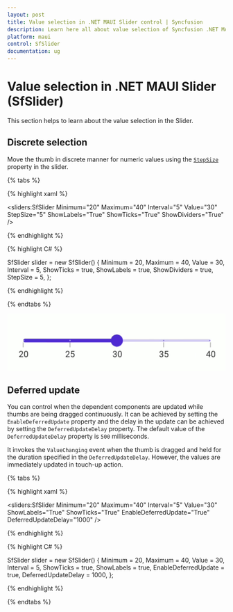 ```yaml
---
layout: post
title: Value selection in .NET MAUI Slider control | Syncfusion
description: Learn here all about value selection of Syncfusion .NET MAUI Slider (SfSlider) control and more.
platform: maui
control: SfSlider
documentation: ug
---
```


# Value selection in .NET MAUI Slider (SfSlider)

This section helps to learn about the value selection in the Slider.

## Discrete selection

Move the thumb in discrete manner for numeric values using the [`StepSize`](https://help.syncfusion.com/cr/maui/Syncfusion.Maui.Sliders.SfSlider.html#Syncfusion_Maui_Sliders_SfSlider_StepSize) property in the slider.

{% tabs %}

{% highlight xaml %}

<sliders:SfSlider Minimum="20"
                  Maximum="40"
                  Interval="5"
                  Value="30"
                  StepSize="5"
                  ShowLabels="True"
                  ShowTicks="True"
                  ShowDividers="True" />                 

{% endhighlight %}

{% highlight C# %}

SfSlider slider = new SfSlider()
{
    Minimum = 20,
    Maximum = 40,
    Value = 30,
    Interval = 5,
    ShowTicks = true,
    ShowLabels = true,
    ShowDividers = true,
    StepSize = 5,
};

{% endhighlight %}

{% endtabs %}

![Slider numeric discrete mode](images/selection/step-size.gif)

## Deferred update

You can control when the dependent components are updated while thumbs are being dragged continuously. It can be achieved by setting the `EnableDeferredUpdate` property and the delay in the update can be achieved by setting the `DeferredUpdateDelay` property. The default value of the `DeferredUpdateDelay` property is `500` milliseconds.

It invokes the `ValueChanging` event when the thumb is dragged and held for the duration specified in the `DeferredUpdateDelay`. However, the values are immediately updated in touch-up action.

{% tabs %}

{% highlight xaml %}

<sliders:SfSlider Minimum="20"
                  Maximum="40"
                  Interval="5"
                  Value="30"
                  ShowLabels="True"
                  ShowTicks="True"
                  EnableDeferredUpdate="True"
                  DeferredUpdateDelay="1000" />                 

{% endhighlight %}

{% highlight C# %}

SfSlider slider = new SfSlider()
{
    Minimum = 20,
    Maximum = 40,
    Value = 30,
    Interval = 5,
    ShowTicks = true,
    ShowLabels = true,
    EnableDeferredUpdate = true,
    DeferredUpdateDelay = 1000,
};
         
{% endhighlight %}

{% endtabs %}